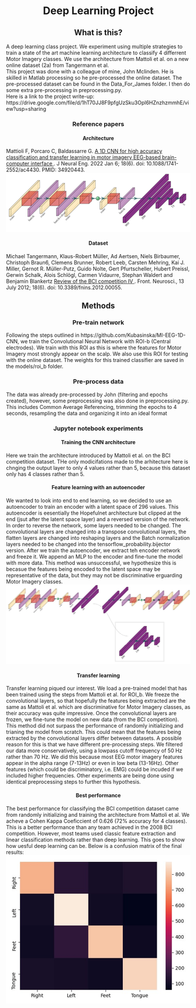 <h1 align="center" > Deep Learning Project </h1>

<h2 align="center" > What is this? </h2>
<div> A deep learning class project. We experiment using multiple strategies to train a state of the art machine learning architecture to classify 4 differrent Motor Imagery classes. We use the architecture from Mattoli et al. on a new online dataset (2a) from Tangermann et al. </div> This project was done with a colleague of mine, John Mclinden. He is skilled in Matlab processing so he pre-processed the online dataset. The pre-processed dataset can be found in the Data_For_James folder. I then do some extra pre-processing in preprocessing.py. <div> Here is a link to the project write-up: https://drive.google.com/file/d/1hT70JJ8F9pfgUzSku3Opl6HZnzhzmmhE/view?usp=sharing </div> 

<h3 align="center" > Reference papers </h3>
<h4 align="center" > Architecture </h4>
 <div> Mattioli F, Porcaro C, Baldassarre G. <a href="https://iopscience.iop.org/article/10.1088/1741-2552/ac4430">A 1D CNN for high accuracy classification and 
transfer learning in motor imagery EEG-based brain-computer interface </a>. J Neural Eng. 2022 
Jan 6;
18(6). doi: 10.1088/1741-2552/ac4430. PMID: 34920443. </div> 

<div align="center">
<img src="Architecture_Images/hopefullnet .png" alt="HopefullNet">
</div>

<h4 align="center" > Dataset </h4>
<div> Michael Tangermann, Klaus-Robert Müller, Ad Aertsen, Niels Birbaumer, Christoph Braun6, Clemens Brunner, Robert Leeb, Carsten Mehring, Kai J. Miller, Gernot R. Müller-Putz, Guido Nolte, Gert Pfurtscheller, Hubert Preissl, Gerwin Schalk, Alois Schlögl, Carmen Vidaurre, Stephan Waldert and Benjamin Blankertz <a href="https://www.frontiersin.org/articles/10.3389/fnins.2012.00055/full">Review of the BCI competition IV </a>. Front. Neurosci., 13 July 2012;
18(6). doi: 10.3389/fnins.2012.00055. </div> 

<h2 align="center" > Methods </h2>

<h3 align="center" > Pre-train network </h3>
Following the steps outlined in https://github.com/Kubasinska/MI-EEG-1D-CNN, we train the Convolutional Neural Network with ROI-b (Central electrodes). We train with this ROI as this is where the features for Motor Imagery most strongly appear on the scalp. We also use this ROI for testing with the online dataset. The weights for this trained classifier are saved in the models/roi_b folder.

<h3 align="center" > Pre-process data </h3>

The data was already pre-processed by John (filtering and epochs created), however, some preprocessing was also done in preprocessing.py. This includes Common Average Referencing, trimming the epochs to 4 seconds, resampling the data and organizing it into an ideal format

<h3 align="center" > Jupyter notebook experiments </h3>

<h4 align="center" > Training the CNN architecture </h4>
Here we train the architecture introduced by Mattoli et al. on the BCI competition dataset. THe only modicifations made to the arhitecture here is chnging the output layer to only 4 values rather than 5, because this dataset only has 4 classes rather than 5.

<h4 align="center" > Feature learning with an autoencoder </h4>
We wanted to look into end to end learning, so we decided to use an autoencoder to train an encoder with a latent space of 296 values. This autoencoder is eesentially the Hopefulnet architecture but clipped at the end (jsut after the latent space layer) and a reversed version of the network. In order to reverse the network, some layers needed to be changed. The convolutional layers are changed into a transpose convolutional layers, the flatten layers are changed into reshaping layers and the Batch normalization layers needed to be changed into the tensorflow_probability.bijector version. After we train the autoencoder, we extract teh encoder network and freeze it. We append an MLP to the encoder and fine-tune the model with more data.
This method was unsuccessful, we hypothesize this is becasue the features being encoded to the latent space may be representative of the data, but they may not be discriminative erguarding Motor Imagery classes.

<div align="center">
<img src="Architecture_Images/autoencoder.jpg" alt="Autoencoder Based on Hopefulnet">
</div>


<h4 align="center" > Transfer learning </h4>
Transfer learning piqued our interest. We load a pre-trained model that has been trained using the steps from Mattoli et al. for ROI_b. We freeze the convolutional layers, so that hopefully the features being extracted are the same as Mattoli et al. which are discriminative for Motor Imagery classes, as their accuracy was quite impressive. Once the convolutional layers are frozen, we fine-tune the model on new data (from the BCI competition). This method did not surpass the performance of randomly initializing and trianing the model from scratch. This could mean that the features being extracted by the convolutional layers differ between datasets. A possible reason for this is that we have different pre-processing steps. We filtered our data more conservatively, using a lowpass cutoff frequency of 50 Hz rather than 70 Hz. We did this because most EEG motor imagery features appear in the alpha range (7-13Hz) or even in low beta (13-16Hz). Other features (which could be discriminatory, i.e. EMG) could be incuded if we included higher frequencies. Other experiments are being done using identical preprocessing steps to further this hypothesis.


<h4 align="center" > Best performance </h4>
The best performance for classifying the BCI competition dataset came from randomly initializing and training the architecture from Mattoli et al. We acheve a Cohen Kappa Coeficcient of 0.626 (72% accuracy for 4 classes). This is a better performance than any team achieved in the 2008 BCI competition. However, most teams used classic feature extraction and linear classification methods rather than deep learning. This goes to show how uesful deep learning can be. Below is a confusion matrix of the final results:

<div align="center">
<img src="Architecture_Images/confusion_matrix.jpg" alt="Confusion matrix of final results">
</div>